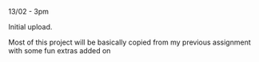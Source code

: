 13/02 - 3pm

Initial upload.

Most of this project will be basically copied from my previous assignment with some fun extras added on
